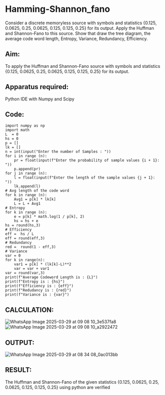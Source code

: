 # Hamming-Shannon_fano
Consider a discrete memoryless source with symbols and statistics {0.125, 0.0625, 0.25, 0.0625, 0.125, 0.125, 0.25} for its output. 
Apply the Huffman and Shannon-Fano to this source. 
Show that draw the tree diagram, the average code word length, Entropy, Variance, Redundancy, Efficiency.
## Aim:
To apply the Huffman and Shannon-Fano  source with symbols and statistics {0.125, 0.0625, 0.25, 0.0625, 0.125, 0.125, 0.25} for its output. 
## Apparatus required:
Python IDE with Numpy and Scipy
## Code:
```
import numpy as np
import math 
L  = 0
hs = 0
p = []
lk = []
n = int(input("Enter the number of Samples : "))
for i in range (n): 
    pr = float(input(f"Enter the probability of sample values {i + 1}: "))  
    p.append(pr)
for j in range (n): 
    l = float(input(f"Enter the length of the sample values {j + 1}: "))  
    lk.append(l)
# Avg length of the code word
for k in range (n):
    Avg1 = p[k] * lk[k]
    L = L + Avg1
# Entropy
for k in range (n):
    e = p[k] * math.log(1 / p[k], 2)
    hs = hs + e
hs = round(hs,3)
# Efficiency
eff =  hs / L
eff = round(eff,3)
# Redundancy 
red =  round(1 - eff,3) 
# Variance
var = 0
for k in range(n):
    var1 = p[k] * (lk[k]-L)**2
    var = var + var1
var = round(var,3)
print(f"Average Codeword Length is : {L}")
print(f"Entropy is : {hs}")
print(f"Efficiency is : {eff}")
print(f"Redudancy is : {red}")
print(f"Variance is : {var}")
```
## CALCULATION:
![WhatsApp Image 2025-03-29 at 09 08 10_3e537fa8](https://github.com/user-attachments/assets/b812aa23-d999-4528-92cf-4742fbdf15f3)
![WhatsApp Image 2025-03-29 at 09 08 10_a2922472](https://github.com/user-attachments/assets/d60214bd-e2a3-4147-8999-9623fedebafd)
## OUTPUT:
![WhatsApp Image 2025-03-29 at 08 34 08_0ac013bb](https://github.com/user-attachments/assets/6e17a587-ac66-4d16-b2b7-b3ac8e0cd1a5)
## RESULT:
The Huffman and Shannon-Fano of the given statistics {0.125, 0.0625, 0.25, 0.0625, 0.125, 0.125, 0.25} using python are verified
